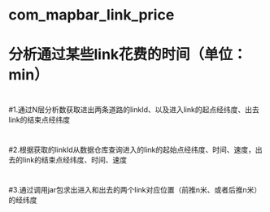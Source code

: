 # com_mapbar_link_price
# 分析通过某些link花费的时间（单位：min）
#
#1.通过N层分析数获取进出两条道路的linkId、以及进入link的起点经纬度、出去link的结束点经纬度
#
#2.根据获取的linkId从数据仓库查询进入的link的起始点经纬度、时间、速度，出去的link的结束点经纬度、时间、速度
#
#3.通过调用jar包求出进入和出去的两个link对应位置（前推n米、或者后推n米）的经纬度
#
#
#
#
#
#
#
#
#
#
#
#
#
#
#
#